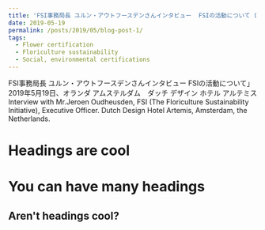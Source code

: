 ```yaml
---
title: 'FSI事務局長 ユルン・アウトフースデンさんインタビュー  FSIの活動について (Interview with Mr.Jeroen Oudheusden, FSI (The Floriculture Sustainability Initiative), Executive Officer) '
date: 2019-05-19
permalink: /posts/2019/05/blog-post-1/
tags:
  - Flower certification
  - Floriculture sustainability
  - Social, environmental certifications
---
```


FSI事務局長 ユルン・アウトフースデンさんインタビュー  FSIの活動について」2019年5月19日、オランダ アムステルダム　ダッチ デザイン ホテル アルテミス
Interview with Mr.Jeroen Oudheusden, FSI (The Floriculture Sustainability Initiative), Executive Officer.  Dutch Design Hotel Artemis, Amsterdam, the Netherlands. 


Headings are cool
======

You can have many headings
======

Aren't headings cool?
------
